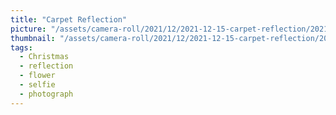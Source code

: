 ```yaml
---
title: "Carpet Reflection"
picture: "/assets/camera-roll/2021/12/2021-12-15-carpet-reflection/20211225_233747079_iOS.jpg"
thumbnail: "/assets/camera-roll/2021/12/2021-12-15-carpet-reflection/20211225_233747079_iOS-thumbnail.jpg"
tags:
  - Christmas
  - reflection
  - flower
  - selfie
  - photograph
---
```

